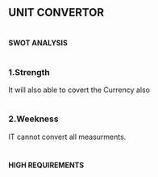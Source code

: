 # <h2>UNIT CONVERTOR

# <h4>SWOT ANALYSIS
  
  # <h3> 1.Strength
It will also able to covert the Currency also

# <h3> 2.Weekness
IT cannot convert all measurments.
# <h4>HIGH REQUIREMENTS
